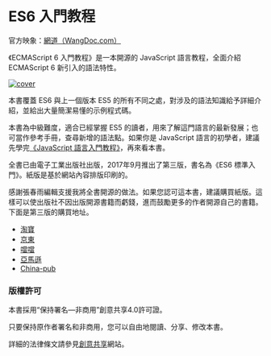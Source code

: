 # ES6 入門教程

官方映象：[網道（WangDoc.com）](https://wangdoc.com/es6/)

《ECMAScript 6 入門教程》是一本開源的 JavaScript 語言教程，全面介紹 ECMAScript 6 新引入的語法特性。

[![cover](images/cover_thumbnail_3rd.jpg)](images/cover-3rd.jpg)

本書覆蓋 ES6 與上一個版本 ES5 的所有不同之處，對涉及的語法知識給予詳細介紹，並給出大量簡潔易懂的示例程式碼。

本書為中級難度，適合已經掌握 ES5 的讀者，用來了解這門語言的最新發展；也可當作參考手冊，查尋新增的語法點。如果你是 JavaScript 語言的初學者，建議先學完[《JavaScript 語言入門教程》](https://wangdoc.com/javascript/)，再來看本書。

全書已由電子工業出版社出版，2017年9月推出了第三版，書名為《ES6 標準入門》。紙版是基於網站內容排版印刷的。

感謝張春雨編輯支援我將全書開源的做法。如果您認可這本書，建議購買紙版。這樣可以使出版社不因出版開源書籍而虧錢，進而鼓勵更多的作者開源自己的書籍。下面是第三版的購買地址。

- [淘寶](https://s.taobao.com/search?q=ES6%E6%A0%87%E5%87%86%E5%85%A5%E9%97%A8+%E7%AC%AC3%E7%89%88)
- [京東](https://search.jd.com/Search?keyword=ES6%E6%A0%87%E5%87%86%E5%85%A5%E9%97%A8%20%E7%AC%AC3%E7%89%88&enc=utf-8&wq=ES6%E6%A0%87%E5%87%86%E5%85%A5%E9%97%A8%20%E7%AC%AC3%E7%89%88)
- [噹噹](http://product.dangdang.com/25156888.html)
- [亞馬遜](https://www.amazon.cn/ES6%E6%A0%87%E5%87%86%E5%85%A5%E9%97%A8-%E9%98%AE%E4%B8%80%E5%B3%B0/dp/B0755547ZZ)
- [China-pub](http://product.china-pub.com/6504650)

### 版權許可

本書採用“保持署名—非商用”創意共享4.0許可證。

只要保持原作者署名和非商用，您可以自由地閱讀、分享、修改本書。

詳細的法律條文請參見[創意共享](http://creativecommons.org/licenses/by-nc/4.0/)網站。
